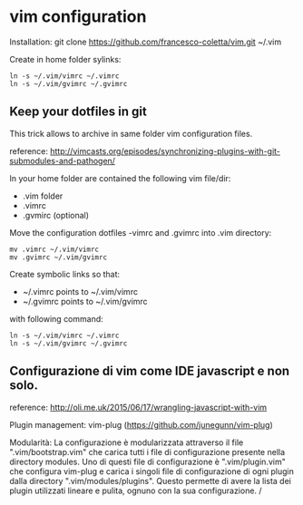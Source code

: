 # vim configuration

Installation:
    git clone https://github.com/francesco-coletta/vim.git ~/.vim

Create in home folder sylinks:

    ln -s ~/.vim/vimrc ~/.vimrc
    ln -s ~/.vim/gvimrc ~/.gvimrc



## Keep your dotfiles in git

This trick allows to archive in same folder vim configuration files.

reference:
http://vimcasts.org/episodes/synchronizing-plugins-with-git-submodules-and-pathogen/

In your home folder are contained the following vim file/dir:
   - .vim folder
   - .vimrc
   - .gvmirc (optional)

Move the configuration dotfiles -vimrc and .gvimrc into .vim directory:

    mv .vimrc ~/.vim/vimrc
    mv .gvimrc ~/.vim/gvimrc


Create symbolic links so that:
   - ~/.vimrc points to ~/.vim/vimrc
   - ~/.gvimrc points to ~/.vim/gvimrc

with following command:

    ln -s ~/.vim/vimrc ~/.vimrc
    ln -s ~/.vim/gvimrc ~/.gvimrc


## Configurazione di vim come IDE javascript e non solo.

reference:
http://oli.me.uk/2015/06/17/wrangling-javascript-with-vim

Plugin management:
   vim-plug (https://github.com/junegunn/vim-plug)

Modularità:
La configurazione è modularizzata attraverso il file ".vim/bootstrap.vim" che carica tutti i file di configurazione presente nella directory modules.
Uno di questi file di configurazione è ".vim/plugin.vim" che configura vim-plug e carica i singoli file di configurazione di ogni plugin dalla directory ".vim/modules/plugins". Questo permette di avere la lista dei plugin utilizzati lineare e pulita, ognuno con la sua configurazione.
/
